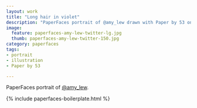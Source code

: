 ```yaml
---
layout: work
title: "Long hair in violet"
description: "PaperFaces portrait of @amy_lew drawn with Paper by 53 on an iPad."
image: 
  feature: paperfaces-amy-lew-twitter-lg.jpg
  thumb: paperfaces-amy-lew-twitter-150.jpg
category: paperfaces
tags: 
- portrait
- illustration
- Paper by 53

---
```


PaperFaces portrait of [@amy_lew](http://twitter.com/amy_lew).

{% include paperfaces-boilerplate.html %}
